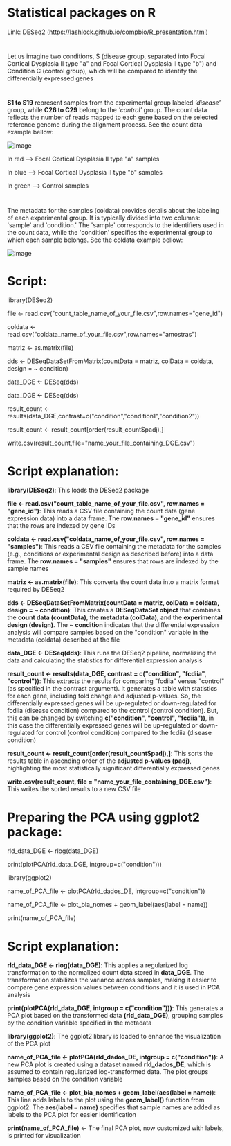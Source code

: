 # Statistical packages on R

Link:
DESeq2 (https://lashlock.github.io/compbio/R_presentation.html)
#
Let us imagine two conditions, S (disease group, separated into Focal Cortical Dysplasia II type "a" and Focal Cortical Dysplasia II type "b") and Condition C (control group), which will be compared to identify the differentially expressed genes
#
**S1 to S19** represent samples from the experimental group labeled *'disease'* group, while **C26 to C29** belong to the *'control'* group. The count data reflects the number of reads mapped to each gene based on the selected reference genome during the alignment process. See the count data example bellow:

![image](https://github.com/user-attachments/assets/ce74fc63-599d-4e10-9311-4374cc142737)

In red --> Focal Cortical Dysplasia II type "a" samples

In blue --> Focal Cortical Dysplasia II type "b" samples

In green --> Control samples
#

The metadata for the samples (coldata) provides details about the labeling of each experimental group. It is typically divided into two columns: 'sample' and 'condition.' The 'sample' corresponds to the identifiers used in the count data, while the 'condition' specifies the experimental group to which each sample belongs. See the coldata example bellow:

![image](https://github.com/user-attachments/assets/2fe40c44-8e29-47cd-8961-c0ee869d2a1e)

#
# **Script:**

library(DESeq2)

file <- read.csv("count_table_name_of_your_file.csv",row.names="gene_id")

coldata <- read.csv("coldata_name_of_your_file.csv",row.names="amostras")

matriz <- as.matrix(file)

dds <- DESeqDataSetFromMatrix(countData = matriz, colData = coldata, design = ~ condition)

data_DGE <- DESeq(dds) 

data_DGE <- DESeq(dds)

result_count <- results(data_DGE,contrast=c("condition","condition1","condition2"))

result_count <- result_count[order(result_count$padj),]

write.csv(result_count,file="name_your_file_containing_DGE.csv")

# Script explanation:

**library(DESeq2)**: This loads the DESeq2 package

**file <- read.csv("count_table_name_of_your_file.csv", row.names = "gene_id")**: This reads a CSV file containing the count data (gene expression data) into a data frame. The **row.names = "gene_id"** ensures that the rows are indexed by gene IDs

**coldata <- read.csv("coldata_name_of_your_file.csv", row.names = "samples")**: This reads a CSV file containing the metadata for the samples (e.g., conditions or experimental design as described before) into a data frame. The **row.names = "samples"** ensures that rows are indexed by the sample names

**matriz <- as.matrix(file)**: This converts the count data into a matrix format required by DESeq2

**dds <- DESeqDataSetFromMatrix(countData = matriz, colData = coldata, design = ~ condition)**: This creates a **DESeqDataSet object** that combines the **count data (countData)**, the **metadata (colData)**, and the **experimental design (design)**. The **~ condition** indicates that the differential expression analysis will compare samples based on the "condition" variable in the metadata (coldata) described at the file

**data_DGE <- DESeq(dds)**: This runs the DESeq2 pipeline, normalizing the data and calculating the statistics for differential expression analysis

**result_count <- results(data_DGE, contrast = c("condition", "fcdiia", "control"))**: This extracts the results for comparing "fcdiia" versus "control" (as specified in the contrast argument). It generates a table with statistics for each gene, including fold change and adjusted p-values. So, the differentially expressed genes will be up-regulated or down-regulated for fcdiia (disease condition) compared to the control (control condition). But, this can be changed by switching **c("condition", "control", "fcdiia"))**, in this case the differentially expressed genes will be up-regulated or down-regulated for control (control condition) compared to the fcdiia (disease condition)

**result_count <- result_count[order(result_count$padj),]**: This sorts the results table in ascending order of the **adjusted p-values (padj)**, highlighting the most statistically significant differentially expressed genes

**write.csv(result_count, file = "name_your_file_containing_DGE.csv")**: This writes the sorted results to a new CSV file

# Preparing the PCA using ggplot2 package:

rld_data_DGE <- rlog(data_DGE)

print(plotPCA(rld_data_DGE, intgroup=c("condition")))

library(ggplot2)

name_of_PCA_file <- plotPCA(rld_dados_DE, intgroup=c("condition"))

name_of_PCA_file <- plot_bia_nomes + geom_label(aes(label = name))

print(name_of_PCA_file)


# Script explanation:

**rld_data_DGE <- rlog(data_DGE)**: This applies a regularized log transformation to the normalized count data stored in **data_DGE**. The transformation stabilizes the variance across samples, making it easier to compare gene expression values between conditions and it is used in PCA analysis

**print(plotPCA(rld_data_DGE, intgroup = c("condition")))**: This generates a PCA plot based on the transformed data **(rld_data_DGE)**, grouping samples by the condition variable specified in the metadata

**library(ggplot2)**: The ggplot2 library is loaded to enhance the visualization of the PCA plot

**name_of_PCA_file <- plotPCA(rld_dados_DE, intgroup = c("condition"))**: A new PCA plot is created using a dataset named **rld_dados_DE**, which is assumed to contain regularized log-transformed data. The plot groups samples based on the condition variable

**name_of_PCA_file <- plot_bia_nomes + geom_label(aes(label = name))**: This line adds labels to the plot using the **geom_label()** function from ggplot2. The **aes(label = name)** specifies that sample names are added as labels to the PCA plot for easier identification

**print(name_of_PCA_file)** <- The final PCA plot, now customized with labels, is printed for visualization











